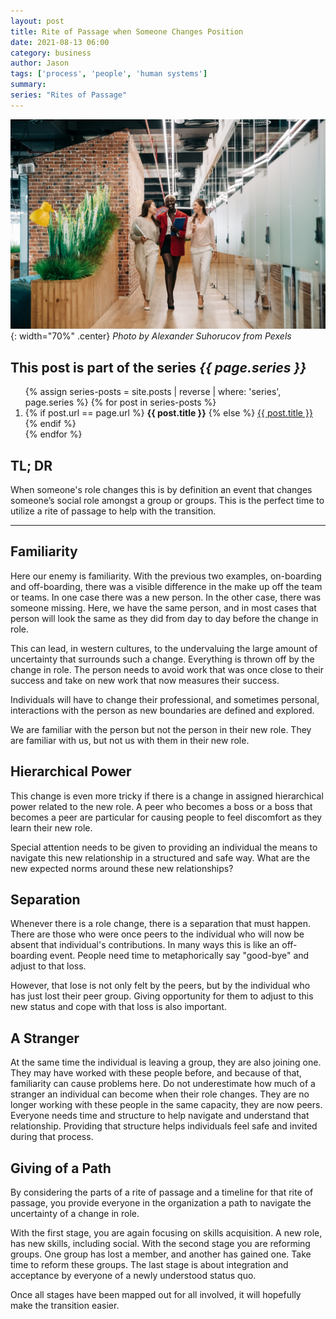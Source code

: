 ```yaml
---
layout: post
title: Rite of Passage when Someone Changes Position
date: 2021-08-13 06:00
category: business
author: Jason
tags: ['process', 'people', 'human systems']
summary: 
series: "Rites of Passage"
---
```


![People Walking Down a Hall Talking](/assets/img/posts/2021/08/pexels-alexander-suhorucov-6457577.jpg){: width="70%" .center}
_Photo by Alexander Suhorucov from Pexels_

<aside class="series">
  <h2>This post is part of the series <em>{{ page.series }}</em></h2>
  <ol>
    {% assign series-posts = site.posts | reverse | where: 'series', page.series %}
    {% for post in series-posts %}
    <li>
      {% if post.url == page.url %}
      <strong>{{ post.title }}</strong>
      {% else %}
      <a href="{{ site.baseurl }}{{ post.url }}">{{ post.title }}</a>
      {% endif %}
    </li>
    {% endfor %}
  </ol>
</aside>

## TL; DR

When someone's role changes this is by definition an event that changes someone’s social role amongst a group or groups. This is the perfect time to utilize a rite of passage to help with the transition.

---

## Familiarity

Here our enemy is familiarity. With the previous two examples, on-boarding and off-boarding, there was a visible difference in the make up off the team or teams. In one case there was a new person. In the other case, there was someone missing. Here, we have the same person, and in most cases that person will look the same as they did from day to day before the change in role.

This can lead, in western cultures, to the undervaluing the large amount of uncertainty that surrounds such a change. Everything is thrown off by the change in role. The person needs to avoid work that was once close to their success and take on new work that now measures their success.

Individuals will have to change their professional, and sometimes personal, interactions with the person as new boundaries are defined and explored.

We are familiar with the person but not the person in their new role. They are familiar with us, but not us with them in their new role.

## Hierarchical Power

This change is even more tricky if there is a change in assigned hierarchical power related to the new role. A peer who becomes a boss or a boss that becomes a peer are particular for causing people to feel discomfort as they learn their new role.

Special attention needs to be given to providing an individual the means to navigate this new relationship in a structured and safe way. What are the new expected norms around these new relationships?

## Separation

Whenever there is a role change, there is a separation that must happen. There are those who were once peers to the individual who will now be absent that individual's contributions. In many ways this is like an off-boarding event. People need time to metaphorically say "good-bye" and adjust to that loss.

However, that lose is not only felt by the peers, but by the individual who has just lost their peer group. Giving opportunity for them to adjust to this new status and cope with that loss is also important.

## A Stranger

At the same time the individual is leaving a group, they are also joining one. They may have worked with these people before, and because of that, familiarity can cause problems here. Do not underestimate how much of a stranger an individual can become when their role changes. They are no longer working with these people in the same capacity, they are now peers. Everyone needs time and structure to help navigate and understand that relationship. Providing that structure helps individuals feel safe and invited during that process.

## Giving of a Path

By considering the parts of a rite of passage and a timeline for that rite of passage, you provide everyone in the organization a path to navigate the uncertainty of a change in role.

With the first stage, you are again focusing on skills acquisition. A new role, has new skills, including social. With the second stage you are reforming groups. One group has lost a member, and another has gained one. Take time to reform these groups. The last stage is about integration and acceptance by everyone of a newly understood status quo.

Once all stages have been mapped out for all involved, it will hopefully make the transition easier.
